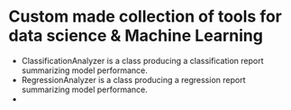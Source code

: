Custom made collection of tools for data science & Machine Learning
===================================================================
* ClassificationAnalyzer is a class producing a classification report summarizing model performance.
* RegressionAnalyzer is a class producing a regression report summarizing model performance.
* 
